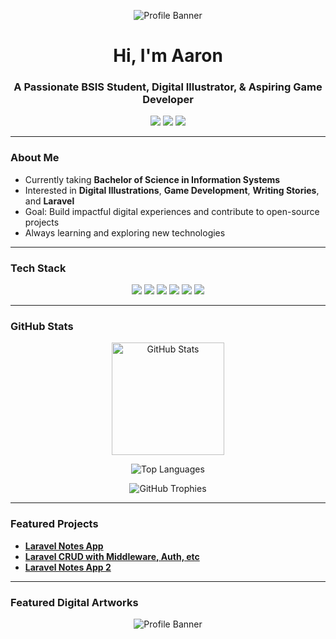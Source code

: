 <!-- Banner or header image (optional) -->
<p align="center">
  <img src="https://64.media.tumblr.com/88366aa4bca89b3490be78c42a942c75/94d3dca257888962-e4/s540x810/4a99c2d876f9532dd327c78b907a3508c87f643c.gif" alt="Profile Banner">
</p>

<!-- Greeting -->
<h1 align="center">Hi, I'm Aaron</h1>
<h3 align="center">A Passionate BSIS Student, Digital Illustrator, & Aspiring Game Developer</h3>

<!-- Badges -->
<p align="center">
  <a href="mailto:realbarondedios@gmail.com"><img src="https://img.shields.io/badge/Email-D14836?style=for-the-badge&logo=gmail&logoColor=white"/></a>
  <a href="https://www.linkedin.com/in/aaronjobbacani/"><img src="https://img.shields.io/badge/LinkedIn-0A66C2?style=for-the-badge&logo=linkedin&logoColor=white"/></a>
  <a href="https://github.com/barondedios"><img src="https://img.shields.io/github/followers/barondedios?label=Follow&style=for-the-badge"/></a>
</p>

---

###  About Me
-  Currently taking **Bachelor of Science in Information Systems**
-  Interested in **Digital Illustrations**, **Game Development**, **Writing Stories**, and **Laravel**
-  Goal: Build impactful digital experiences and contribute to open-source projects
-  Always learning and exploring new technologies


---

###  Tech Stack
<p align="center">
  <img src="https://img.shields.io/badge/Laravel-FF2D20?style=for-the-badge&logo=laravel&logoColor=white"/>
  <img src="https://img.shields.io/badge/PHP-777BB4?style=for-the-badge&logo=php&logoColor=white"/>
  <img src="https://img.shields.io/badge/JavaScript-F7DF1E?style=for-the-badge&logo=javascript&logoColor=black"/>
  <img src="https://img.shields.io/badge/React-20232A?style=for-the-badge&logo=react&logoColor=61DAFB"/>
  <img src="https://img.shields.io/badge/MySQL-4479A1?style=for-the-badge&logo=mysql&logoColor=white"/>
  <img src="https://img.shields.io/badge/Tailwind_CSS-38B2AC?style=for-the-badge&logo=tailwind-css&logoColor=white"/>
</p>

---

###  GitHub Stats
<p align="center">
  <img height="180em" src="https://github-readme-stats.vercel.app/api?username=barondedios&show_icons=true&theme=github_dark" alt="GitHub Stats"/>
</p>
<p align="center">
  <img src="https://github-readme-stats.vercel.app/api/top-langs/?username=barondedios&layout=compact&theme=radical" alt="Top Languages"/>
</p>
<p align="center">
  <img src="https://github-profile-trophy.vercel.app/?username=barondedios&theme=radical&no-frame=true&no-bg=true&margin-w=15" alt="GitHub Trophies"/>
</p>


---

###  Featured Projects
-  [**Laravel Notes App**](https://github.com/barondedios/Final-Note-App)
-  [**Laravel CRUD with Middleware, Auth, etc**](https://github.com/barondedios/WAD-Practical-Exam-Finals)
-  [**Laravel Notes App 2**](https://github.com/barondedios/NoteApp)<!-- Banner or header image (optional) -->

---

###  Featured Digital Artworks
<p align="center">
  <img src="https://i.imgur.com/F1qFNEk.jpeg" alt="Profile Banner">
</p>


